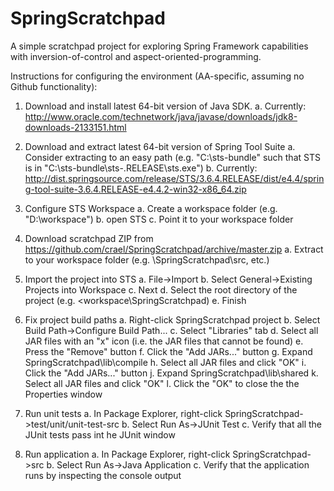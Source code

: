 # SpringScratchpad
A simple scratchpad project for exploring Spring Framework capabilities with inversion-of-control and aspect-oriented-programming.

Instructions for configuring the environment (AA-specific, assuming no Github functionality):

1. Download and install latest 64-bit version of Java SDK.
	a. Currently: http://www.oracle.com/technetwork/java/javase/downloads/jdk8-downloads-2133151.html

2. Download and extract latest 64-bit version of Spring Tool Suite
	a. Consider extracting to an easy path (e.g. "C:\sts-bundle" such that STS is in "C:\sts-bundle\sts-<version>.RELEASE\sts.exe")
	b. Currently: http://dist.springsource.com/release/STS/3.6.4.RELEASE/dist/e4.4/spring-tool-suite-3.6.4.RELEASE-e4.4.2-win32-x86_64.zip

3. Configure STS Workspace
	a. Create a workspace folder (e.g. "D:\workspace")
	b. open STS 
	c. Point it to your workspace folder

4. Download scratchpad ZIP from https://github.com/crael/SpringScratchpad/archive/master.zip 
	a. Extract to your workspace folder (e.g. <workspace>\SpringScratchpad\src, etc.)

5. Import the project into STS
	a. File->Import
	b. Select General->Existing Projects into Workspace
	c. Next
	d. Select the root directory of the project (e.g. <workspace\SpringScratchpad)
	e. Finish

6. Fix project build paths
	a. Right-click SpringScratchpad project
	b. Select Build Path->Configure Build Path...
	c. Select "Libraries" tab
	d. Select all JAR files with an "x" icon (i.e. the JAR files that cannot be found)
	e. Press the "Remove" button
	f. Click the "Add JARs..." button
	g. Expand SpringScratchpad\lib\compile
	h. Select all JAR files and click "OK"
	i. Click the "Add JARs..." button
	j. Expand SpringScratchpad\lib\shared
	k. Select all JAR files and click "OK"
	l. Click the "OK" to close the the Properties window

7. Run unit tests
	a. In Package Explorer, right-click SpringScratchpad->test/unit/unit-test-src
	b. Select Run As->JUnit Test
	c. Verify that all the JUnit tests pass int he JUnit window

8. Run application
	a. In Package Explorer, right-click SpringScratchpad->src
	b. Select Run As->Java Application
	c. Verify that the application runs by inspecting the console output
